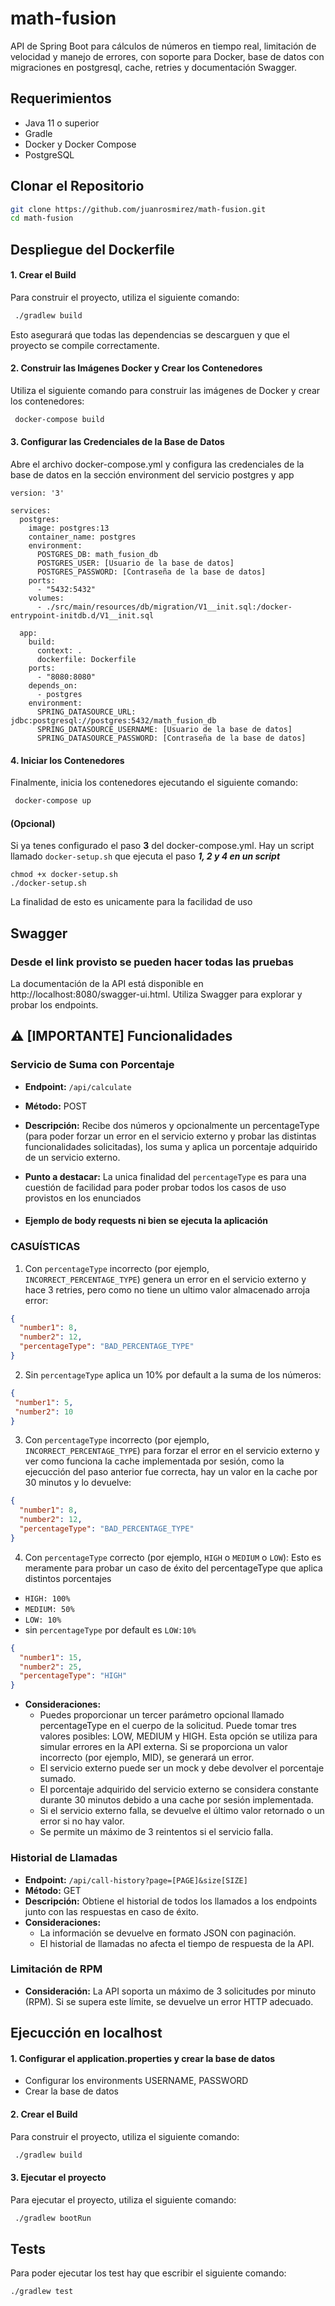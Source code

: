 # math-fusion

API de Spring Boot para cálculos de números en tiempo real, limitación de velocidad y manejo de errores, con soporte para Docker, base de datos con migraciones en postgresql, cache, retries y documentación Swagger.


## Requerimientos

- Java 11 o superior
- Gradle
- Docker y Docker Compose
- PostgreSQL

## Clonar el Repositorio

```bash
git clone https://github.com/juanrosmirez/math-fusion.git
cd math-fusion
```

## Despliegue del Dockerfile

#### 1. Crear el Build
Para construir el proyecto, utiliza el siguiente comando:

```bash
 ./gradlew build
```

Esto asegurará que todas las dependencias se descarguen y que el proyecto se compile correctamente.

#### 2. Construir las Imágenes Docker y Crear los Contenedores

Utiliza el siguiente comando para construir las imágenes de Docker y crear los contenedores:

```bash
 docker-compose build
```

#### 3. Configurar las Credenciales de la Base de Datos

Abre el archivo docker-compose.yml y configura las credenciales de la base de datos en la sección environment del servicio postgres y app

```
version: '3'

services:
  postgres:
    image: postgres:13
    container_name: postgres
    environment:
      POSTGRES_DB: math_fusion_db
      POSTGRES_USER: [Usuario de la base de datos]
      POSTGRES_PASSWORD: [Contraseña de la base de datos]
    ports:
      - "5432:5432"
    volumes:
      - ./src/main/resources/db/migration/V1__init.sql:/docker-entrypoint-initdb.d/V1__init.sql

  app:
    build:
      context: .
      dockerfile: Dockerfile
    ports:
      - "8080:8080"    
    depends_on:
      - postgres
    environment:
      SPRING_DATASOURCE_URL: jdbc:postgresql://postgres:5432/math_fusion_db
      SPRING_DATASOURCE_USERNAME: [Usuario de la base de datos]
      SPRING_DATASOURCE_PASSWORD: [Contraseña de la base de datos]
```


#### 4. Iniciar los Contenedores
Finalmente, inicia los contenedores ejecutando el siguiente comando:
```bash
 docker-compose up
```

#### (Opcional)
Si ya tenes configurado el paso **3** del docker-compose.yml. Hay un script llamado `docker-setup.sh` que ejecuta el paso ***1, 2 y 4 en un script***

```
chmod +x docker-setup.sh
./docker-setup.sh 
```

La finalidad de esto es unicamente para la facilidad de uso

## Swagger
### Desde el link provisto se pueden hacer todas las pruebas
La documentación de la API está disponible en http://localhost:8080/swagger-ui.html. Utiliza Swagger para explorar y probar los endpoints.

###

## ⚠ [IMPORTANTE] Funcionalidades 

### Servicio de Suma con Porcentaje
- **Endpoint:** `/api/calculate`
- **Método:** POST
- **Descripción:** Recibe dos números y opcionalmente un percentageType (para poder forzar un error en el servicio externo y probar las distintas funcionalidades solicitadas), los suma y aplica un porcentaje adquirido de un servicio externo.
- **Punto a destacar:** La unica finalidad del `percentageType` es para una cuestión de facilidad para poder probar todos los casos de uso provistos en los enunciados


- #### Ejemplo de body requests ni bien se ejecuta la aplicación

### CASUÍSTICAS

1. Con `percentageType` incorrecto (por ejemplo, `INCORRECT_PERCENTAGE_TYPE`) genera un error en el servicio externo y hace 3 retries, pero como no tiene un ultimo valor almacenado arroja error:
```json
{
  "number1": 8,
  "number2": 12,
  "percentageType": "BAD_PERCENTAGE_TYPE"
}
```

2. Sin `percentageType` aplica un 10% por default a la suma de los números:
 ```json
{
  "number1": 5,
  "number2": 10
}
```

3. Con `percentageType` incorrecto (por ejemplo, `INCORRECT_PERCENTAGE_TYPE`) para forzar el error en el servicio externo y ver como funciona la cache implementada por sesión, como la ejecucción del paso anterior fue correcta, hay un valor en la cache por 30 minutos y lo devuelve:
```json
{
  "number1": 8,
  "number2": 12,
  "percentageType": "BAD_PERCENTAGE_TYPE"
}
```

4. Con `percentageType` correcto (por ejemplo, `HIGH` o `MEDIUM` o `LOW`):
Esto es meramente para probar un caso de éxito del percentageType que aplica distintos porcentajes
- `HIGH: 100%` 
- `MEDIUM: 50%`
- `LOW: 10%`
- sin `percentageType` por default es `LOW:10%`
```json
{
  "number1": 15,
  "number2": 25,
  "percentageType": "HIGH"
}
```
- **Consideraciones:**
  - Puedes proporcionar un tercer parámetro opcional llamado percentageType en el cuerpo de la solicitud. Puede tomar tres valores posibles: LOW, MEDIUM y HIGH. Esta opción se utiliza para simular errores en la API externa. Si se proporciona un valor incorrecto (por ejemplo, MID), se generará un error.
  - El servicio externo puede ser un mock y debe devolver el porcentaje sumado.
  - El porcentaje adquirido del servicio externo se considera constante durante 30 minutos debido a una cache por sesión implementada.
  - Si el servicio externo falla, se devuelve el último valor retornado o un error si no hay valor.
  - Se permite un máximo de 3 reintentos si el servicio falla.

### Historial de Llamadas

- **Endpoint:** `/api/call-history?page=[PAGE]&size[SIZE]`
- **Método:** GET
- **Descripción:** Obtiene el historial de todos los llamados a los endpoints junto con las respuestas en caso de éxito.
- **Consideraciones:**
  - La información se devuelve en formato JSON con paginación.
  - El historial de llamadas no afecta el tiempo de respuesta de la API.
  
  
### Limitación de RPM

- **Consideración:** La API soporta un máximo de 3 solicitudes por minuto (RPM). Si se supera este límite, se devuelve un error HTTP adecuado.

## Ejecucción en localhost

#### 1. Configurar el application.properties y crear la base de datos
- Configurar los environments USERNAME, PASSWORD
- Crear la base de datos


#### 2. Crear el Build
Para construir el proyecto, utiliza el siguiente comando:

```bash
 ./gradlew build
```

#### 3. Ejecutar  el proyecto
Para ejecutar el proyecto, utiliza el siguiente comando:

```bash
 ./gradlew bootRun
```


## Tests
Para poder ejecutar los test hay que escribir el siguiente comando:
```
./gradlew test
````


